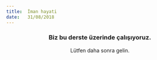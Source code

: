 ```yaml
---
title:  İman hayati
date:   31/08/2018
---
```


### <center>Biz bu derste üzerinde çalışıyoruz.</center>
<center>Lütfen daha sonra gelin.</center>